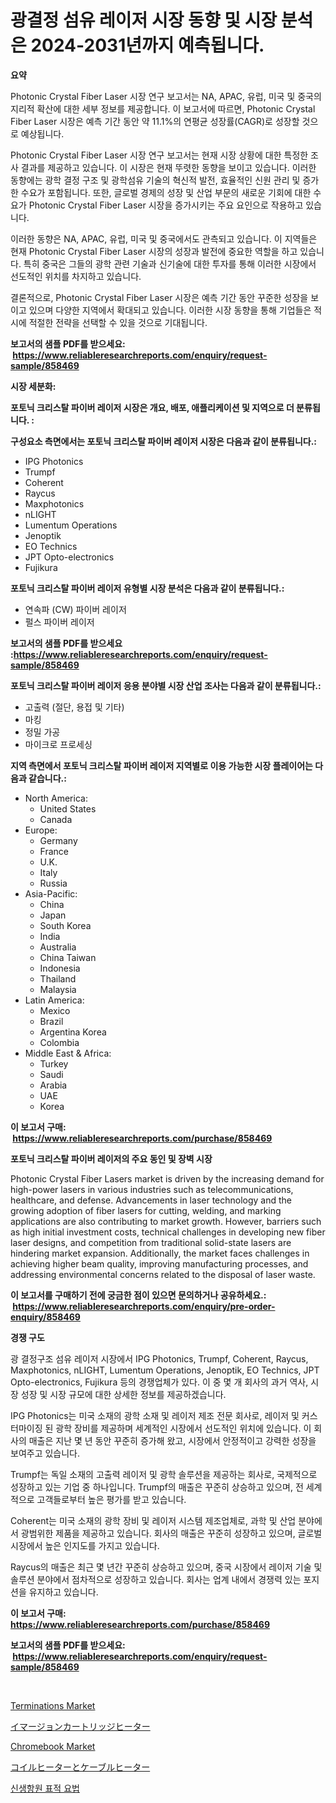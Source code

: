 <p><h1>광결정 섬유 레이저 시장 동향 및 시장 분석은 2024-2031년까지 예측됩니다.</h1></p><p><strong>요약</strong></p>
<p><p>Photonic Crystal Fiber Laser 시장 연구 보고서는 NA, APAC, 유럽, 미국 및 중국의 지리적 확산에 대한 세부 정보를 제공합니다. 이 보고서에 따르면, Photonic Crystal Fiber Laser 시장은 예측 기간 동안 약 11.1%의 연평균 성장률(CAGR)로 성장할 것으로 예상됩니다.</p><p>Photonic Crystal Fiber Laser 시장 연구 보고서는 현재 시장 상황에 대한 특정한 조사 결과를 제공하고 있습니다. 이 시장은 현재 뚜렷한 동향을 보이고 있습니다. 이러한 동향에는 광학 결정 구조 및 광학섬유 기술의 혁신적 발전, 효율적인 신원 관리 및 증가한 수요가 포함됩니다. 또한, 글로벌 경제의 성장 및 산업 부문의 새로운 기회에 대한 수요가 Photonic Crystal Fiber Laser 시장을 증가시키는 주요 요인으로 작용하고 있습니다.</p><p>이러한 동향은 NA, APAC, 유럽, 미국 및 중국에서도 관측되고 있습니다. 이 지역들은 현재 Photonic Crystal Fiber Laser 시장의 성장과 발전에 중요한 역할을 하고 있습니다. 특히 중국은 그들의 광학 관련 기술과 신기술에 대한 투자를 통해 이러한 시장에서 선도적인 위치를 차지하고 있습니다.</p><p>결론적으로, Photonic Crystal Fiber Laser 시장은 예측 기간 동안 꾸준한 성장을 보이고 있으며 다양한 지역에서 확대되고 있습니다. 이러한 시장 동향을 통해 기업들은 적시에 적절한 전략을 선택할 수 있을 것으로 기대됩니다.</p></p>
<p><strong>보고서의 샘플 PDF를 받으세요: &nbsp;<a href="https://www.reliableresearchreports.com/enquiry/request-sample/858469">https://www.reliableresearchreports.com/enquiry/request-sample/858469</a></strong></p>
<p><strong>시장 세분화:</strong></p>
<p><strong> 포토닉 크리스탈 파이버 레이저 시장은 개요, 배포, 애플리케이션 및 지역으로 더 분류됩니다. :</strong></p>
<p><strong>구성요소 측면에서는 포토닉 크리스탈 파이버 레이저 시장은 다음과 같이 분류됩니다.:</strong></p>
<p><ul><li>IPG Photonics</li><li>Trumpf</li><li>Coherent</li><li>Raycus</li><li>Maxphotonics</li><li>nLIGHT</li><li>Lumentum Operations</li><li>Jenoptik</li><li>EO Technics</li><li>JPT Opto-electronics</li><li>Fujikura</li></ul></p>
<p><strong> 포토닉 크리스탈 파이버 레이저 유형별 시장 분석은 다음과 같이 분류됩니다.:</strong></p>
<p><ul><li>연속파 (CW) 파이버 레이저</li><li>펄스 파이버 레이저</li></ul></p>
<p><strong>보고서의 샘플 PDF를 받으세요 :<a href="https://www.reliableresearchreports.com/enquiry/request-sample/858469">https://www.reliableresearchreports.com/enquiry/request-sample/858469</a></strong></p>
<p><strong> 포토닉 크리스탈 파이버 레이저 응용 분야별 시장 산업 조사는 다음과 같이 분류됩니다.:</strong></p>
<p><ul><li>고출력 (절단, 용접 및 기타)</li><li>마킹</li><li>정밀 가공</li><li>마이크로 프로세싱</li></ul></p>
<p><strong>지역 측면에서 포토닉 크리스탈 파이버 레이저 지역별로 이용 가능한 시장 플레이어는 다음과 같습니다.:</strong></p>
<p><ul>
    <li>
        North America:
        <ul>
            <li>United States</li>
            <li>Canada</li>
        </ul>
    </li>
    <li>
        Europe:
        <ul>
            <li>Germany</li>
            <li>France</li>
            <li>U.K.</li>
            <li>Italy</li>
            <li>Russia</li>
        </ul>
    </li>
    <li>
        Asia-Pacific:
        <ul>
            <li>China</li>
            <li>Japan</li>
            <li>South Korea</li>
            <li>India</li>
            <li>Australia</li>
            <li>China Taiwan</li>
            <li>Indonesia</li>
            <li>Thailand</li>
            <li>Malaysia</li>
        </ul>
    </li>
    <li>
        Latin America:
        <ul>
            <li>Mexico</li>
            <li>Brazil</li>
            <li>Argentina Korea</li>
            <li>Colombia</li>
        </ul>
    </li>
    <li>
        Middle East & Africa:
        <ul>
            <li>Turkey</li>
            <li>Saudi</li>
            <li>Arabia</li>
            <li>UAE</li>
            <li>Korea</li>
        </ul>
    </li>
    </ul></p>
<p><strong>이 보고서 구매: &nbsp;<a href="https://www.reliableresearchreports.com/purchase/858469">https://www.reliableresearchreports.com/purchase/858469</a></strong></p>
<p><strong>포토닉 크리스탈 파이버 레이저의 주요 동인 및 장벽 시장</strong></p>
<p><p>Photonic Crystal Fiber Lasers market is driven by the increasing demand for high-power lasers in various industries such as telecommunications, healthcare, and defense. Advancements in laser technology and the growing adoption of fiber lasers for cutting, welding, and marking applications are also contributing to market growth. However, barriers such as high initial investment costs, technical challenges in developing new fiber laser designs, and competition from traditional solid-state lasers are hindering market expansion. Additionally, the market faces challenges in achieving higher beam quality, improving manufacturing processes, and addressing environmental concerns related to the disposal of laser waste.</p></p>
<p><strong>이 보고서를 구매하기 전에 궁금한 점이 있으면 문의하거나 공유하세요.: &nbsp;<a href="https://www.reliableresearchreports.com/enquiry/pre-order-enquiry/858469">https://www.reliableresearchreports.com/enquiry/pre-order-enquiry/858469</a></strong></p>
<p><strong>경쟁 구도</strong></p>
<p><p>광 결정구조 섬유 레이저 시장에서 IPG Photonics, Trumpf, Coherent, Raycus, Maxphotonics, nLIGHT, Lumentum Operations, Jenoptik, EO Technics, JPT Opto-electronics, Fujikura 등의 경쟁업체가 있다. 이 중 몇 개 회사의 과거 역사, 시장 성장 및 시장 규모에 대한 상세한 정보를 제공하겠습니다.</p><p>IPG Photonics는 미국 소재의 광학 소재 및 레이저 제조 전문 회사로, 레이저 및 커스터마이징 된 광학 장비를 제공하며 세계적인 시장에서 선도적인 위치에 있습니다. 이 회사의 매출은 지난 몇 년 동안 꾸준히 증가해 왔고, 시장에서 안정적이고 강력한 성장을 보여주고 있습니다.</p><p>Trumpf는 독일 소재의 고출력 레이저 및 광학 솔루션을 제공하는 회사로, 국제적으로 성장하고 있는 기업 중 하나입니다. Trumpf의 매출은 꾸준히 상승하고 있으며, 전 세계적으로 고객들로부터 높은 평가를 받고 있습니다.</p><p>Coherent는 미국 소재의 광학 장비 및 레이저 시스템 제조업체로, 과학 및 산업 분야에서 광범위한 제품을 제공하고 있습니다. 회사의 매출은 꾸준히 성장하고 있으며, 글로벌 시장에서 높은 인지도를 가지고 있습니다.</p><p>Raycus의 매출은 최근 몇 년간 꾸준히 상승하고 있으며, 중국 시장에서 레이저 기술 및 솔루션 분야에서 점차적으로 성장하고 있습니다. 회사는 업계 내에서 경쟁력 있는 포지션을 유지하고 있습니다.</p></p>
<p><strong>이 보고서 구매: &nbsp; <a href="https://www.reliableresearchreports.com/purchase/858469">https://www.reliableresearchreports.com/purchase/858469</a></strong></p>
<p><strong>보고서의 샘플 PDF를 받으세요: &nbsp;<a href="https://www.reliableresearchreports.com/enquiry/request-sample/858469">https://www.reliableresearchreports.com/enquiry/request-sample/858469</a></strong><strong></strong></p>
<p>&nbsp;</p>
<p><p><a href="https://pretty-mail-caf.notion.site/Terminations-Market-Size-Growth-Outlook-from-2024-to-2031-projecting-at-Market-s-Trends-Analysis-b-347296837d754abf8c3ae5fcea960246">Terminations Market</a></p><p><a href="https://github.com/ycmtqqhvk3273/Market-Research-Report-List-1/blob/main/329516510652.md">イマージョンカートリッジヒーター</a></p><p><a href="https://github.com/mancsybtousav/Market-Research-Report-List-1/blob/main/chromebook-market.md">Chromebook Market</a></p><p><a href="https://github.com/mathieurico66/Market-Research-Report-List-1/blob/main/386769110653.md">コイルヒーターとケーブルヒーター</a></p><p><a href="https://github.com/lkwggful07722/Market-Research-Report-List-1/blob/main/44453539805.md">신생항원 표적 요법</a></p></p>